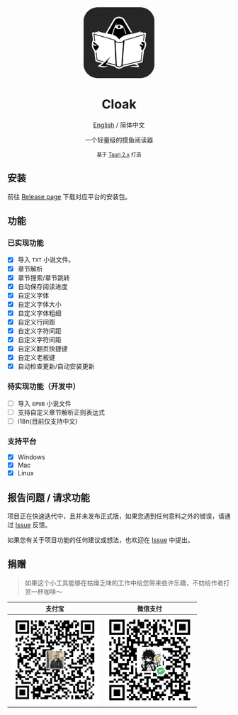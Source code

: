 <div align="center">
  <img src="./public/logo.png" width="160" alt="icon"/>

  <h1 align="center">Cloak</h1>

  [English](./README.md) / 简体中文

  一个轻量级的摸鱼阅读器

  <small>基于 <a href="https://github.com/tauri-apps/tauri">Tauri 2.x</a> 打造</small>
</div>

## 安装

前往 [Release page](https://github.com/Xav1erSue/cloak/releases) 下载对应平台的安装包。

## 功能

### 已实现功能

- [x] 导入 `TXT` 小说文件。
- [x] 章节解析
- [x] 章节搜索/章节跳转
- [x] 自动保存阅读进度
- [x] 自定义字体
- [x] 自定义字体大小
- [x] 自定义字体粗细
- [x] 自定义行间距
- [x] 自定义字符间距
- [x] 自定义字符间距
- [x] 自定义翻页快捷键
- [x] 自定义老板键
- [x] 自动检查更新/自动安装更新

### 待实现功能（开发中）

- [ ] 导入 `EPUB` 小说文件
- [ ] 支持自定义章节解析正则表达式
- [ ] i18n(目前仅支持中文)

### 支持平台

- [x] Windows
- [x] Mac
- [x] Linux

## 报告问题 / 请求功能

项目正在快速迭代中，且并未发布正式版，如果您遇到任何意料之外的错误，请通过 [Issue](https://github.com/Xav1erSue/cloak/issues) 反馈。

如果您有关于项目功能的任何建议或想法，也欢迎在 [Issue](https://github.com/Xav1erSue/cloak/issues) 中提出。

## 捐赠

> 如果这个小工具能够在枯燥乏味的工作中给您带来些许乐趣，不妨给作者打赏一杯咖啡～

| 支付宝 | 微信支付 |
| :---: | :---: |
| <img src="./public/alipay.jpg" width="200" alt="alipay"/> | <img src="./public/wechat.jpg" width="200" alt="wechat"/> |
